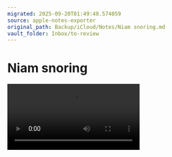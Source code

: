 ```yaml
---
migrated: 2025-09-20T01:49:48.574059
source: apple-notes-exporter
original_path: Backup/iCloud/Notes/Niam snoring.md
vault_folder: Inbox/to-review
---
```

# Niam snoring



![Niam-snoring-0-IMG_0298.MOV](attachments/Niam-snoring-0-IMG_0298.MOV)